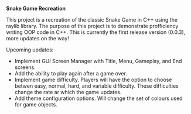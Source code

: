 **Snake Game Recreation**

This project is a recreation of the classic Snake Game in C++ using the raylib library. The purpose of this project is to demonstrate profficiency writing OOP code in C++. 
This is currently the first release version (0.0.3), more updates on the way!

Upcoming updates:
  - Implement GUI Screen Manager with Title, Menu, Gameplay, and End screens.
  - Add the ability to play again after a game over.
  - Implement game difficulty. Players will have the option to choose betwen easy, normal, hard, and variable difficulty. These difficulties change the rate ar which the game updates.
  - Add theme configuration options. Will change the set of colours used for game objects.
